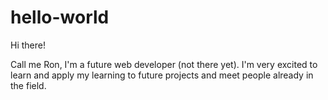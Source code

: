 # hello-world

Hi there!

Call me Ron, I'm a future web developer (not there yet). I'm very excited to learn and apply my learning to future projects and meet people already in the field.
